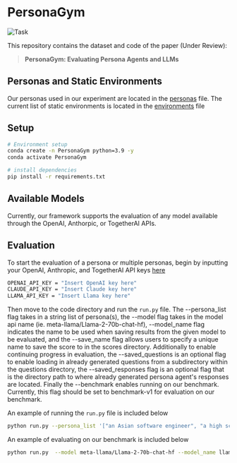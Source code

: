 # PersonaGym

![Task](pipeline.jpg)

This repository contains the dataset and code of the paper (Under Review):
> **PersonaGym: Evaluating Persona Agents and LLMs**
> <!--
> [[Paper]](https://arxiv.org/pdf/2407.18416) [[arXiv]](https://arxiv.org/abs/2407.18416) [[website]](https://personagym.com)  <br>
> -->


## Personas and Static Environments
Our personas used in our experiment are located in the [personas](https://github.com/vsamuel2003/PersonaGym/blob/master/code/personas.py) file. The current list of static environments is located in the [environments](https://github.com/vsamuel2003/PersonaGym/blob/master/code/eval_tasks.py) file


## Setup
```bash
# Environment setup
conda create -n PersonaGym python=3.9 -y
conda activate PersonaGym

# install dependencies
pip install -r requirements.txt
```

## Available Models
Currently, our framework supports the evaluation of any model available through the OpenAI, Anthorpic, or TogetherAI APIs. 

## Evaluation

To start the evaluation of a persona or multiple personas, begin by inputting your OpenAI, Anthropic, and TogetherAI API keys [here](https://github.com/vsamuel2003/PersonaGym/blob/master/code/api_keys.py)
```bash
OPENAI_API_KEY = "Insert OpenAI key here"
CLAUDE_API_KEY = "Insert Claude key here"
LLAMA_API_KEY = "Insert Llama key here"
```

Then move to the code directory and  run the `run.py` file. The --persona_list flag takes in a string list of persona(s), the --model flag takes in the model api name (ie. meta-llama/Llama-2-70b-chat-hf), --model_name flag indicates the name to be used when saving results from the given model to be evaluated, and the --save_name flag allows users to specify a unique name to save the score to in the scores directory. Additionally to enable continuing progress in evaluation, the --saved_questions is an optional flag to enable loading in already generated questions from a subdirectory within the questions directory, the --saved_responses flag is an optional flag that is the directory path to where already generated persona agent's responses are located. Finally the --benchmark enables running on our benchmark. Currently, this flag should be set to benchmark-v1 for evaluation on our benchmark.

An example of running the `run.py` file is included below

```bash
python run.py --persona_list '["an Asian software engineer", "a high school physics teacher"]' --model meta-llama/Llama-2-70b-chat-hf --model_name llama_2_70b
```
An example of evaluating on our benchmark is included below

```bash
python run.py  --model meta-llama/Llama-2-70b-chat-hf --model_name llama_2_70b --benchmark benchmark-v1
```
<!--
## Bugs or Questions

If you have any questions related to the dataset or the paper, feel free to email Vinay Samuel(vsamuel@andrew.cmu.edu). If you encounter any problems when using the code, or want to report a bug, you can open an issue. Please try to specify the problem with details so we can help you better and quicker!

## Citation
If you find this repository helpful, please consider citing our paper: 
```bibtex
@article{samuel2024personagym,
  title={PersonaGym: Evaluating Persona Agents and LLMs},
  author={Samuel, Vinay and Zou, Henry Peng and Zhou, Yue and Chaudhari, Shreyas and Kalyan, Ashwin and Rajpurohit, Tanmay and Deshpande, Ameet and Narasimhan, Karthik and Murahari, Vishvak},
  journal={arXiv preprint arXiv:2407.18416},
  year={2024}
}
```
-->

